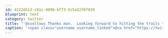 ```yaml
---
id: 4122d513-c81c-4098-bf73-5c5a2276f839
blueprint: text
category: twitter
title: "'@ssollows Thanks man.  Looking forward to hitting the trails this summer.  Interested in doing 7Summits?"
caption: '<span class="username username_linked">@<a href="https://twitter.com/ssollows" title="Scott Sollows">ssollows</a></span> Thanks man.  Looking forward to hitting the trails this summer.  Interested in doing 7Summits?'
---
```

